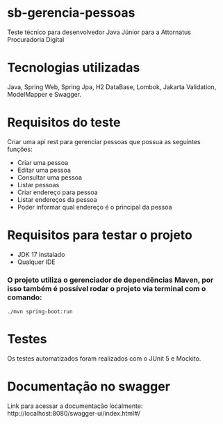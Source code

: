 # sb-gerencia-pessoas
Teste técnico para desenvolvedor Java Júnior para a Attornatus Procuradoria Digital
# Tecnologias utilizadas
Java, Spring Web, Spring Jpa, H2 DataBase, Lombok, Jakarta Validation, ModelMapper e Swagger.
# Requisitos do teste

Criar uma api rest para gerenciar pessoas que possua as seguintes funções:
- Criar uma pessoa
- Editar uma pessoa
- Consultar uma pessoa
- Listar pessoas
- Criar endereço para pessoa
- Listar endereços da pessoa
- Poder informar qual endereço é o principal da pessoa

# Requisitos para testar o projeto
- JDK 17 instalado
- Qualquer IDE 
### O projeto utiliza o gerenciador de dependências Maven, por isso também é possível rodar o projeto via terminal com o comando:
    ./mvn spring-boot:run

# Testes
Os testes automatizados foram realizados com o JUnit 5 e Mockito.
# Documentação no swagger
Link para acessar a documentação localmente: http://localhost:8080/swagger-ui/index.html#/
